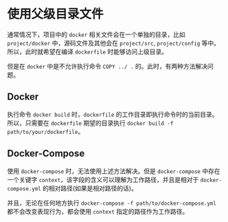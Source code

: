 # 使用父级目录文件

通常情况下，项目中的 `docker` 相关文件会在一个单独的目录，比如 `project/docker` 中，源码文件及其他会在 `project/src`, `project/config` 等中。所以，此时就希望在编译 `dockerfile` 时能够访问上级目录。

但是在 `docker` 中是不允许执行命令 `COPY ../ .` 的。此时，有两种方法解决问题。

## Docker 

执行命令 `docker build` 时，`dockerfile` 的工作目录即执行命令时的当前目录。所以，只需要在 `dockerfile` 期望的目录执行 `docker build -f path/to/your/dockerfile`。

## Docker-Compose

使用 `docker-compose` 时，无法使用上述方法解决。但是 `docker-compose` 中存在一个关键字 `context`，该字段的含义可以理解为工作路径，并且是相对于 `docker-compose.yml` 的相对路径(如果是相对路径的话)。

并且，无论在任何地方执行 `docker-compose -f path/to/docker-compose.yml` 都不会改变表现行为，都会使用 `context` 指定的路径作为工作路径。
